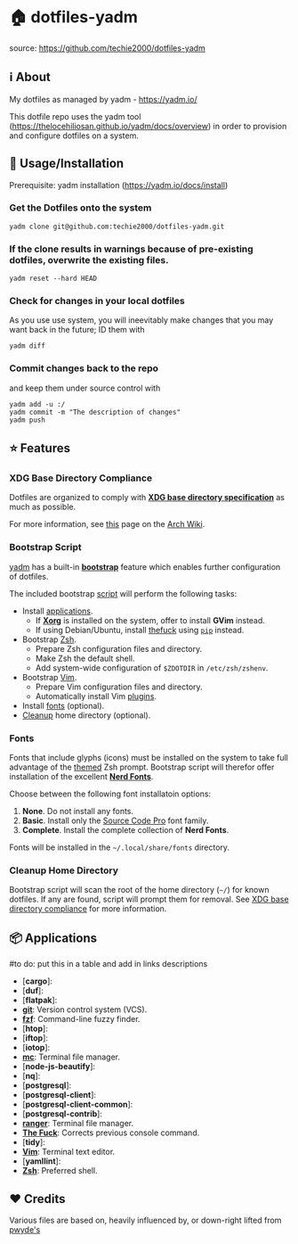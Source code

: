 # :house: dotfiles-yadm

source: https://github.com/techie2000/dotfiles-yadm

## :information_source: About
My dotfiles as managed by yadm - https://yadm.io/

This dotfile repo uses the yadm tool (https://thelocehiliosan.github.io/yadm/docs/overview) in order to provision and configure dotfiles on a system.

## :floppy_disk: Usage/Installation

Prerequisite: yadm installation (https://yadm.io/docs/install)

### Get the Dotfiles onto the system
```
yadm clone git@github.com:techie2000/dotfiles-yadm.git
```

### If the clone results in warnings because of pre-existing dotfiles, overwrite the existing files.
```
yadm reset --hard HEAD
```

### Check for changes in your local dotfiles
As you use use system, you will ineevitably make changes that you may want back in the future; ID them with 
```
yadm diff
```

### Commit changes back to the repo
and  keep them under source control with
```
yadm add -u :/
yadm commit -m "The description of changes"
yadm push
```

## :star: Features

### XDG Base Directory Compliance

Dotfiles are organized to comply with [**XDG base directory specification**](https://specifications.freedesktop.org/basedir-spec/basedir-spec-latest.html) as much as possible.

For more information, see [this](https://wiki.archlinux.org/index.php/XDG_Base_Directory) page on the [Arch Wiki](https://wiki.archlinux.org/).

### Bootstrap Script

[yadm](https://yadm.io/) has a built-in [**bootstrap**](https://yadm.io/docs/bootstrap) feature which enables further configuration of dotfiles.

The included bootstrap [script](../.config/yadm/bootstrap) will perform the following tasks:

* Install [applications](#applications-application).
  * If [**Xorg**](https://www.x.org/wiki/) is installed on the system, offer to install **GVim** instead.
  * If using Debian/Ubuntu, install [thefuck](https://github.com/nvbn/thefuck) using [`pip`](https://pip.pypa.io/) instead.
* Bootstrap [Zsh](#zsh).
  * Prepare Zsh configuration files and directory.
  * Make Zsh the default shell.
  * Add system-wide configuration of `$ZDOTDIR` in `/etc/zsh/zshenv`.
* Bootstrap [Vim](#vim).
  * Prepare Vim configuration files and directory.
  * Automatically install Vim [plugins](#plugin-manager-vim-plug).
* Install [fonts](#fonts) (optional).
* [Cleanup](#cleanup-home-directory) home directory (optional).

### Fonts

Fonts that include glyphs (icons) must be installed on the system to take full advantage of the [themed](#theme) Zsh prompt. Bootstrap script will therefor offer installation of the excellent [**Nerd Fonts**](https://github.com/ryanoasis/nerd-fonts).

Choose between the following font installatoin options:

1. **None**. Do not install any fonts.
2. **Basic**. Install only the [Source Code Pro](https://github.com/ryanoasis/nerd-fonts/releases/download/v2.1.0/SourceCodePro.zip) font family.
3. **Complete**. Install the complete collection of **Nerd Fonts**.

Fonts will be installed in the `~/.local/share/fonts` directory.

### Cleanup Home Directory

Bootstrap script will scan the root of the home directory (`~/`) for known dotfiles. If any are found, script will prompt them for removal. See [XDG base directory compliance](#xdg-base-directory-compliance) for more information.

## :package: Applications
#to do: put this in a table and add in links descriptions 
* [**cargo**]:
* [**duf**]:
* [**flatpak**]: 
* [**git**](https://git-scm.com): Version control system (VCS).
* [**fzf**](https://github.com/junegunn/fzf): Command-line fuzzy finder.
* [**htop**]:
* [**iftop**]:
* [**iotop**]:
* [**mc**](https://github.com/MidnightCommander/mc): Terminal file manager.
* [**node-js-beautify**]:
* [**nq**]:
* [**postgresql**]:
* [**postgresql-client**]:
* [**postgresql-client-common**]:
* [**postgresql-contrib**]:
* [**ranger**](https://ranger.github.io/): Terminal file manager.
* [**The Fuck**](https://github.com/nvbn/thefuck): Corrects previous console command.
* [**tidy**]:
* [**Vim**](https://github.com/vim/vim): Terminal text editor.
* [**yamllint**]:
* [**Zsh**](http://zsh.sourceforge.net/Intro/intro_1.html): Preferred shell.

## :heart: Credits

Various files are based on, heavily influenced by, or down-right lifted from [pwyde's](https://github.com/pwyde/dotfiles)
